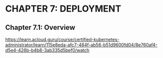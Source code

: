 # CHAPTER 7: DEPLOYMENT

## Chapter 7.1: Overview

https://learn.acloud.guru/course/certified-kubernetes-administrator/learn/115e8eda-afc7-484f-ab56-b51d9600fd04/8e760af4-d5e4-426b-b4b8-3ab335d5bef0/watch